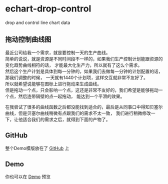 # echart-drop-control
drop and control line chart data

## 拖动控制曲线图

最近公司给我一个需求，就是要控制一天的生产曲线。  
简单的说说，就是资源是不同时间段不一样的，如果我们生产控制计划能跟资源的变化趋势曲线相符的话，
才能最大化生产力，所以就有了这么个需求。  
然后这个生产计划是具体到每一分钟的，如果我们去做每一分钟的计划配置的话，那我们调整的时候，
一天就有1440个计划项，这样交互就非常不友好了。  
所以就希望说能够在图标上进行拖动来生成曲线。  
但是拖动一个点，只会影响一个点，这还是非常不友好的，我们希望是能够拖动一个点，然后连带隔壁的点一起拖动，
能达到一个平滑的效果。

在我尝试了很多的曲线函数之后都没能找到适合的，最后是从同事口中得知贝塞尔曲线，但是贝塞尔曲线稍微有点跟我们的需求不太一致，
我们进行稍微修改一下，让他适合我们的需求之后，就得到下面的产物了。

## GitHub
整个Demo模版放在了 [GitHub](https://github.com/xulancelee/echart-drop-control) 上

## Demo
你也可以在 [Demo](http://xulacne.com/demo/echart-drop-control.html) 预览
